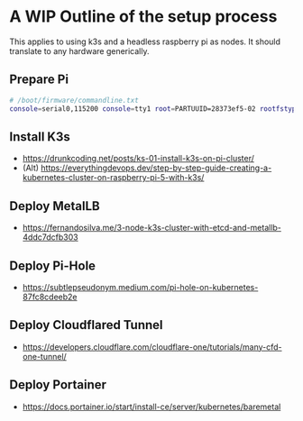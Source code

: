 # A WIP Outline of the setup process

This applies to using k3s and a headless raspberry pi as nodes. It should translate to any hardware generically.

## Prepare Pi

```sh
# /boot/firmware/commandline.txt
console=serial0,115200 console=tty1 root=PARTUUID=28373ef5-02 rootfstype=ext4 fsck.repair=yes rootwait cgroup_enable=cpuset cgroup_enable=memory cgroup_memory=1
```

## Install K3s

- https://drunkcoding.net/posts/ks-01-install-k3s-on-pi-cluster/
- (Alt) https://everythingdevops.dev/step-by-step-guide-creating-a-kubernetes-cluster-on-raspberry-pi-5-with-k3s/

## Deploy MetalLB

- https://fernandosilva.me/3-node-k3s-cluster-with-etcd-and-metallb-4ddc7dcfb303

## Deploy Pi-Hole

- https://subtlepseudonym.medium.com/pi-hole-on-kubernetes-87fc8cdeeb2e

## Deploy Cloudflared Tunnel

- https://developers.cloudflare.com/cloudflare-one/tutorials/many-cfd-one-tunnel/

## Deploy Portainer

- https://docs.portainer.io/start/install-ce/server/kubernetes/baremetal


